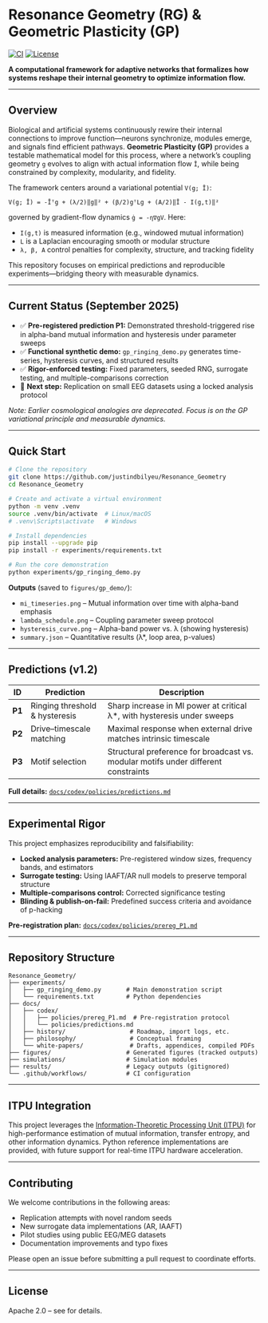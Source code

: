 # Resonance Geometry (RG) & Geometric Plasticity (GP)

[![CI](https://github.com/justindbilyeu/Resonance_Geometry/actions/workflows/gp-demo.yml/badge.svg)](https://github.com/justindbilyeu/Resonance_Geometry/actions/workflows/gp-demo.yml)
[![License](https://img.shields.io/badge/License-Apache--2.0-blue.svg)](https://opensource.org/licenses/Apache-2.0)

**A computational framework for adaptive networks that formalizes how systems reshape their internal geometry to optimize information flow.**

-----

## Overview

Biological and artificial systems continuously rewire their internal connections to improve function—neurons synchronize, modules emerge, and signals find efficient pathways. **Geometric Plasticity (GP)** provides a testable mathematical model for this process, where a network’s coupling geometry `g` evolves to align with actual information flow `Ī`, while being constrained by complexity, modularity, and fidelity.

The framework centers around a variational potential `V(g; Ī)`:

```
V(g; Ī) = -Īᵀg + (λ/2)‖g‖² + (β/2)gᵀLg + (A/2)‖Ī - I(g,t)‖²
```

governed by gradient-flow dynamics `ġ = -η∇gV`. Here:

- `I(g,t)` is measured information (e.g., windowed mutual information)
- `L` is a Laplacian encouraging smooth or modular structure
- `λ, β, A` control penalties for complexity, structure, and tracking fidelity

This repository focuses on empirical predictions and reproducible experiments—bridging theory with measurable dynamics.

-----

## Current Status (September 2025)

- ✅ **Pre-registered prediction P1:** Demonstrated threshold-triggered rise in alpha-band mutual information and hysteresis under parameter sweeps
- ✅ **Functional synthetic demo:** `gp_ringing_demo.py` generates time-series, hysteresis curves, and structured results
- ✅ **Rigor-enforced testing:** Fixed parameters, seeded RNG, surrogate testing, and multiple-comparisons correction
- 🧪 **Next step:** Replication on small EEG datasets using a locked analysis protocol

*Note: Earlier cosmological analogies are deprecated. Focus is on the GP variational principle and measurable dynamics.*

-----

## Quick Start

```bash
# Clone the repository
git clone https://github.com/justindbilyeu/Resonance_Geometry
cd Resonance_Geometry

# Create and activate a virtual environment
python -m venv .venv
source .venv/bin/activate  # Linux/macOS
# .venv\Scripts\activate   # Windows

# Install dependencies
pip install --upgrade pip
pip install -r experiments/requirements.txt

# Run the core demonstration
python experiments/gp_ringing_demo.py
```

**Outputs** (saved to `figures/gp_demo/`):

- `mi_timeseries.png` – Mutual information over time with alpha-band emphasis
- `lambda_schedule.png` – Coupling parameter sweep protocol
- `hysteresis_curve.png` – Alpha-band power vs. λ (showing hysteresis)
- `summary.json` – Quantitative results (λ*, loop area, p-values)

-----

## Predictions (v1.2)

|ID    |Prediction                    |Description                                                                       |
|------|------------------------------|----------------------------------------------------------------------------------|
|**P1**|Ringing threshold & hysteresis|Sharp increase in MI power at critical λ*, with hysteresis under sweeps           |
|**P2**|Drive–timescale matching      |Maximal response when external drive matches intrinsic timescale                  |
|**P3**|Motif selection               |Structural preference for broadcast vs. modular motifs under different constraints|

**Full details:** [`docs/codex/policies/predictions.md`](docs/codex/policies/predictions.md)

-----

## Experimental Rigor

This project emphasizes reproducibility and falsifiability:

- **Locked analysis parameters:** Pre-registered window sizes, frequency bands, and estimators
- **Surrogate testing:** Using IAAFT/AR null models to preserve temporal structure
- **Multiple-comparisons control:** Corrected significance testing
- **Blinding & publish-on-fail:** Predefined success criteria and avoidance of p-hacking

**Pre-registration plan:** [`docs/codex/policies/prereg_P1.md`](docs/codex/policies/prereg_P1.md)

-----

## Repository Structure

```
Resonance_Geometry/
├── experiments/
│   ├── gp_ringing_demo.py       # Main demonstration script
│   └── requirements.txt         # Python dependencies
├── docs/
│   ├── codex/
│   │   ├── policies/prereg_P1.md  # Pre-registration protocol
│   │   └── policies/predictions.md
│   ├── history/                  # Roadmap, import logs, etc.
│   ├── philosophy/               # Conceptual framing
│   └── white-papers/             # Drafts, appendices, compiled PDFs
├── figures/                     # Generated figures (tracked outputs)
├── simulations/                 # Simulation modules
├── results/                     # Legacy outputs (gitignored)
└── .github/workflows/           # CI configuration
```

-----

## ITPU Integration

This project leverages the [Information-Theoretic Processing Unit (ITPU)](https://github.com/justindbilyeu/ITPU) for high-performance estimation of mutual information, transfer entropy, and other information dynamics. Python reference implementations are provided, with future support for real-time ITPU hardware acceleration.

-----

## Contributing

We welcome contributions in the following areas:

- Replication attempts with novel random seeds
- New surrogate data implementations (AR, IAAFT)
- Pilot studies using public EEG/MEG datasets
- Documentation improvements and typo fixes

Please open an issue before submitting a pull request to coordinate efforts.

-----

## License

Apache 2.0 – see <LICENSE> for details.
